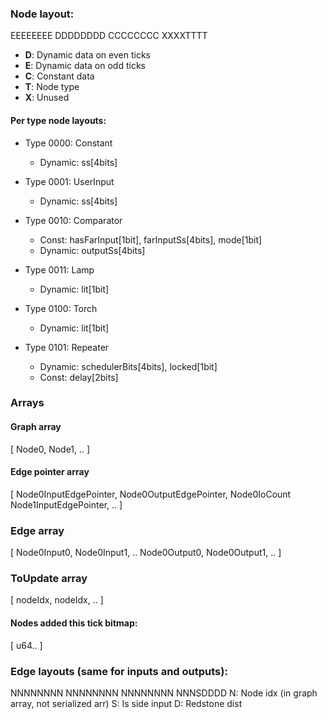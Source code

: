 











### Node layout:

EEEEEEEE
DDDDDDDD
CCCCCCCC
XXXXTTTT

- **D**: Dynamic data on even ticks
- **E**: Dynamic data on odd ticks
- **C**: Constant data
- **T**: Node type
- **X**: Unused

#### Per type node layouts:

- Type 0000: Constant
  - Dynamic: ss[4bits]

- Type 0001: UserInput
  - Dynamic: ss[4bits]
  
- Type 0010: Comparator
  - Const: hasFarInput[1bit], farInputSs[4bits], mode[1bit]
  - Dynamic: outputSs[4bits]
  
- Type 0011: Lamp
  - Dynamic: lit[1bit]

- Type 0100: Torch
  - Dynamic: lit[1bit]

- Type 0101: Repeater
  - Dynamic: schedulerBits[4bits], locked[1bit]
  - Const: delay[2bits]



### Arrays
#### Graph array
[
    Node0, Node1, ..
]
#### Edge pointer array
[
    Node0InputEdgePointer, Node0OutputEdgePointer, Node0IoCount
    Node1InputEdgePointer, ..
]
### Edge array
[
    Node0Input0, Node0Input1, .. Node0Output0, Node0Output1, ..
]

### ToUpdate array
[
    nodeIdx, nodeIdx, ..
]
#### Nodes added this tick bitmap:
[
    u64..
]


### Edge layouts (same for inputs and outputs):

NNNNNNNN NNNNNNNN NNNNNNNN NNNSDDDD
N: Node idx (in graph array, not serialized arr)
S: Is side input
D: Redstone dist
